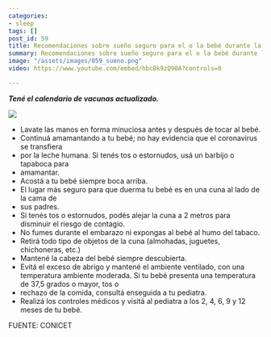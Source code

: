 ```yaml
---
categories:
- sleep
tags: []
post_id: 59
title: Recomendaciones sobre sueño seguro para el o la bebé durante la pandemia
summary: Recomendaciones sobre sueño seguro para el o la bebé durante la pandemia
image: "/assets/images/059_sueno.png"
video: https://www.youtube.com/embed/hbcBk9zQ90A?controls=0

---
```

**_Tené el calendario de vacunas actualizado._**

![](/assets/images/unsplash-gallery-image-4.jpg)

* Lavate las manos en forma minuciosa antes y después de tocar al bebé.
* Continuá amamantando a tu bebé; no hay evidencia que el coronavirus se transfiera
* por la leche humana. Si tenés tos o estornudos, usá un barbijo o tapaboca para
* amamantar.
* Acostá a tu bebé siempre boca arriba.
* El lugar más seguro para que duerma tu bebé es en una cuna al lado de la cama de
* sus padres.
* Si tenés tos o estornudos, podés alejar la cuna a 2 metros para disminuir el riesgo de contagio.
* No fumes durante el embarazo ni expongas al bebé al humo del tabaco.
* Retirá todo tipo de objetos de la cuna (almohadas, juguetes, chichoneras, etc.)
* Mantené la cabeza del bebé siempre descubierta.
* Evitá el exceso de abrigo y mantené el ambiente ventilado, con una temperatura ambiente moderada. Si tu bebé presenta una temperatura de 37,5 grados o mayor, tos o
* rechazo de la comida, consultá enseguida a tu pediatra.
* Realizá los controles médicos y visitá al pediatra a los 2, 4, 6, 9 y 12 meses de tu bebé.

FUENTE: CONICET